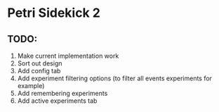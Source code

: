# Petri Sidekick 2

## TODO:

1) Make current implementation work
2) Sort out design
3) Add config tab
4) Add experiment filtering options (to filter all events experiments for example)
5) Add remembering experiments
6) Add active experiments tab